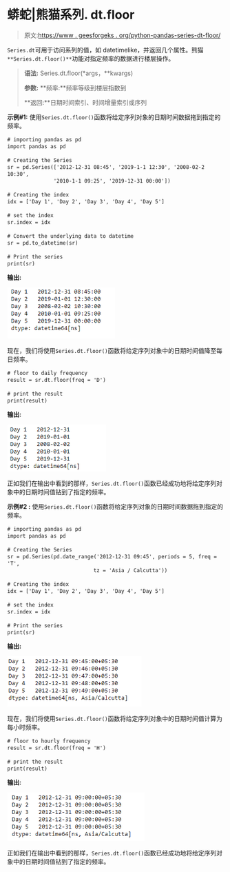 # 蟒蛇|熊猫系列. dt.floor

> 原文:[https://www . geesforgeks . org/python-pandas-series-dt-floor/](https://www.geeksforgeeks.org/python-pandas-series-dt-floor/)

`Series.dt`可用于访问系列的值，如 datetimelike，并返回几个属性。熊猫 `**Series.dt.floor()**`功能对指定频率的数据进行楼层操作。

> **语法:** Series.dt.floor(*args，**kwargs)
> 
> **参数:**
> **频率:**频率等级到楼层指数到
> 
> **返回:**日期时间索引、时间增量索引或序列

**示例#1:** 使用`Series.dt.floor()`函数将给定序列对象的日期时间数据拖到指定的频率。

```
# importing pandas as pd
import pandas as pd

# Creating the Series
sr = pd.Series(['2012-12-31 08:45', '2019-1-1 12:30', '2008-02-2 10:30',
               '2010-1-1 09:25', '2019-12-31 00:00'])

# Creating the index
idx = ['Day 1', 'Day 2', 'Day 3', 'Day 4', 'Day 5']

# set the index
sr.index = idx

# Convert the underlying data to datetime 
sr = pd.to_datetime(sr)

# Print the series
print(sr)
```

**输出:**

![](img/b894302059abf4db9ded8fe3e0dfccdb.png)

现在，我们将使用`Series.dt.floor()`函数将给定序列对象中的日期时间值降至每日频率。

```
# floor to daily frequency
result = sr.dt.floor(freq = 'D')

# print the result
print(result)
```

**输出:**

![](img/cd329015fd268c8bf91a3c311a5a43b4.png)

正如我们在输出中看到的那样，`Series.dt.floor()`函数已经成功地将给定序列对象中的日期时间值钻到了指定的频率。

**示例#2 :** 使用`Series.dt.floor()`函数将给定序列对象的日期时间数据拖到指定的频率。

```
# importing pandas as pd
import pandas as pd

# Creating the Series
sr = pd.Series(pd.date_range('2012-12-31 09:45', periods = 5, freq = 'T',
                            tz = 'Asia / Calcutta'))

# Creating the index
idx = ['Day 1', 'Day 2', 'Day 3', 'Day 4', 'Day 5']

# set the index
sr.index = idx

# Print the series
print(sr)
```

**输出:**

![](img/51ab4112e9736d7032083ecf48b919a1.png)

现在，我们将使用`Series.dt.floor()`函数将给定序列对象中的日期时间值计算为每小时频率。

```
# floor to hourly frequency
result = sr.dt.floor(freq = 'H')

# print the result
print(result)
```

**输出:**

![](img/098a253626863d830672d5cefe282603.png)

正如我们在输出中看到的那样，`Series.dt.floor()`函数已经成功地将给定序列对象中的日期时间值钻到了指定的频率。